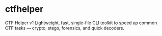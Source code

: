 # ctfhelper
CTF Helper v1 Lightweight, fast, single-file CLI toolkit to speed up common CTF tasks — crypto, stego, forensics, and quick decoders.
